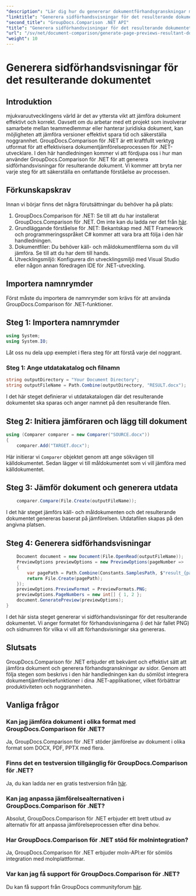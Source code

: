 ```yaml
---
"description": "Lär dig hur du genererar dokumentförhandsgranskningar med GroupDocs.Comparison för .NET. Jämför dokument effektivt och korrekt."
"linktitle": "Generera sidförhandsvisningar för det resulterande dokumentet"
"second_title": "GroupDocs.Comparison .NET API"
"title": "Generera sidförhandsvisningar för det resulterande dokumentet"
"url": "/sv/net/document-comparison/generate-page-previews-resultant-document/"
"weight": 10
---
```


# Generera sidförhandsvisningar för det resulterande dokumentet

## Introduktion
mjukvaruutvecklingens värld är det av yttersta vikt att jämföra dokument effektivt och korrekt. Oavsett om du arbetar med ett projekt som involverar samarbete mellan teammedlemmar eller hanterar juridiska dokument, kan möjligheten att jämföra versioner effektivt spara tid och säkerställa noggrannhet. GroupDocs.Comparison för .NET är ett kraftfullt verktyg utformat för att effektivisera dokumentjämförelseprocessen för .NET-utvecklare. I den här handledningen kommer vi att fördjupa oss i hur man använder GroupDocs.Comparison för .NET för att generera sidförhandsvisningar för resulterande dokument. Vi kommer att bryta ner varje steg för att säkerställa en omfattande förståelse av processen.
## Förkunskapskrav
Innan vi börjar finns det några förutsättningar du behöver ha på plats:
1. GroupDocs.Comparison för .NET: Se till att du har installerat GroupDocs.Comparison för .NET. Om inte kan du ladda ner det från [här](https://releases.groupdocs.com/comparison/net/).
2. Grundläggande förståelse för .NET: Bekantskap med .NET Framework och programmeringsspråket C# kommer att vara bra att följa i den här handledningen.
3. Dokumentfiler: Du behöver käll- och måldokumentfilerna som du vill jämföra. Se till att du har dem till hands.
4. Utvecklingsmiljö: Konfigurera din utvecklingsmiljö med Visual Studio eller någon annan föredragen IDE för .NET-utveckling.

## Importera namnrymder
Först måste du importera de namnrymder som krävs för att använda GroupDocs.Comparison för .NET-funktioner.
## Steg 1: Importera namnrymder
```csharp
using System;
using System.IO;
```
Låt oss nu dela upp exemplet i flera steg för att förstå varje del noggrant.
### Steg 1: Ange utdatakatalog och filnamn
```csharp
string outputDirectory = "Your Document Directory";
string outputFileName = Path.Combine(outputDirectory, "RESULT.docx");
```
I det här steget definierar vi utdatakatalogen där det resulterande dokumentet ska sparas och anger namnet på den resulterande filen.
## Steg 2: Initiera jämföraren och lägg till dokument
```csharp
using (Comparer comparer = new Comparer("SOURCE.docx"))
{
    comparer.Add("TARGET.docx");
```
Här initierar vi `Comparer` objektet genom att ange sökvägen till källdokumentet. Sedan lägger vi till måldokumentet som vi vill jämföra med källdokumentet.
## Steg 3: Jämför dokument och generera utdata
```csharp
    comparer.Compare(File.Create(outputFileName));
```
I det här steget jämförs käll- och måldokumenten och det resulterande dokumentet genereras baserat på jämförelsen. Utdatafilen skapas på den angivna platsen.
## Steg 4: Generera sidförhandsvisningar
```csharp
    Document document = new Document(File.OpenRead(outputFileName));
    PreviewOptions previewOptions = new PreviewOptions(pageNumber =>
    {
        var pagePath = Path.Combine(Constants.SamplesPath, $"result_{pageNumber}.png");
        return File.Create(pagePath);
    });
    previewOptions.PreviewFormat = PreviewFormats.PNG;
    previewOptions.PageNumbers = new int[] { 1, 2 };
    document.GeneratePreview(previewOptions);
}
```
I det här sista steget genererar vi sidförhandsvisningar för det resulterande dokumentet. Vi anger formatet för förhandsvisningarna (i det här fallet PNG) och sidnumren för vilka vi vill att förhandsvisningar ska genereras.

## Slutsats
GroupDocs.Comparison för .NET erbjuder ett bekvämt och effektivt sätt att jämföra dokument och generera förhandsgranskningar av sidor. Genom att följa stegen som beskrivs i den här handledningen kan du sömlöst integrera dokumentjämförelsefunktioner i dina .NET-applikationer, vilket förbättrar produktiviteten och noggrannheten.
## Vanliga frågor
### Kan jag jämföra dokument i olika format med GroupDocs.Comparison för .NET?
Ja, GroupDocs.Comparison för .NET stöder jämförelse av dokument i olika format som DOCX, PDF, PPTX med flera.
### Finns det en testversion tillgänglig för GroupDocs.Comparison för .NET?
Ja, du kan ladda ner en gratis testversion från [här](https://releases.groupdocs.com/).
### Kan jag anpassa jämförelsealternativen i GroupDocs.Comparison för .NET?
Absolut, GroupDocs.Comparison för .NET erbjuder ett brett utbud av alternativ för att anpassa jämförelseprocessen efter dina behov.
### Har GroupDocs.Comparison för .NET stöd för molnintegration?
Ja, GroupDocs.Comparison för .NET erbjuder moln-API:er för sömlös integration med molnplattformar.
### Var kan jag få support för GroupDocs.Comparison för .NET?
Du kan få support från GroupDocs communityforum [här](https://forum.groupdocs.com/c/comparison/12).